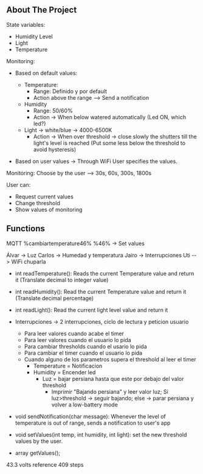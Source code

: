 <!-- ABOUT THE PROJECT -->
## About The Project
State variables:
- Humidity Level
- Light
- Temperature

Monitoring:
- Based on default values:
	- Temperature:
		- Range: Definido y por default
        - Action above the range --> Send a notification
	- Humidity
        - Range: 50/60%
		- Action -> When below watered automatically (Led ON, which led?)
	- Light -> white/blue -> 4000-6500K
		- Action -> When over threshold -> close slowly the shutters till the light's level is reached (Put some less below the threshold to avoid hysteresis)

- Based on user values -> Through WiFi User specifies the values.

Monitoring: Choose by the user --> 30s, 60s, 300s, 1800s

User can:
- Request current values
- Change threshold
- Show values of monitoring

## Functions
MQTT
%cambiartemperature46%
%46% -> Set values

Álvar -> Luz
Carlos -> Humedad y temperatura
Jairo -> Interrupciones
Uti --> WiFi chuparla

- int readTemperature(): Reads the current Temperature value and return it (Translate decimal to integer value)
- int readHumidity(): Read the current Temperature value and return it (Translate decimal percentage)
- int readLight(): Read the current light level value and return it

- Interrupciones -> 2 interrupciones, ciclo de lectura y peticion usuario
	- Para leer valores cuando acabe el timer
	- Para leer valores cuando el usuario lo pida 
	- Para cambiar thresholds cuando el usario lo pida
	- Para cambiar el timer cuando el usuario lo pida
	- Cuando alguno de los parametros supera el threshold al leer el timer
   		- Temperature = Notificacion
		- Humidity = Encender led
    		- Luz = bajar persiana hasta que este por debajo del valor threshold
        		- Imprimir "Bajando persiana" y leer valor luz; Si luz>threshold -> seguir bajando; else -> parar persiana y volver a low-battery mode

- void sendNotification(char message): Whenever the level of temperature is out of range, sends a notification to user's app

- void setValues(int temp, int humidity, int light): set the new threshold values by the user.
- array getValues();

43.3 volts reference 409 steps
